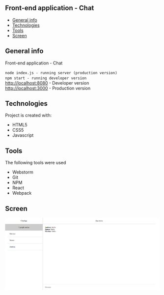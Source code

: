 ## Front-end application - Chat
* [General info](#general-info)
* [Technologies](#technologies)
* [Tools](#tools)
* [Screen](#screen)

## General info
Front-end application - Chat

<code>node index.js - running server (production version)</code><br>
<code>npm start - running developer version</code><br>
<a href="http://localhost:8080">http://localhost:8080</a> - Developer version<br>
<a href="http://localhost:3000">http://localhost:3000</a> - Production version


## Technologies
Project is created with:
* HTML5
* CSS5
* Javascript

## Tools
The following tools were used
* Webstorm
* Git
* NPM
* React
* Webpack

## Screen 

![Screen](https://github.com/wojtekboj/module_18-18.5/blob/master/images/screencapture.png)